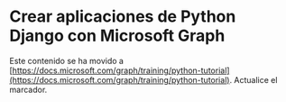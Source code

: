 # <a name="build-python-django-apps-with-microsoft-graph"></a>Crear aplicaciones de Python Django con Microsoft Graph

Este contenido se ha movido a [https://docs.microsoft.com/graph/training/python-tutorial](https://docs.microsoft.com/graph/training/python-tutorial). Actualice el marcador.
